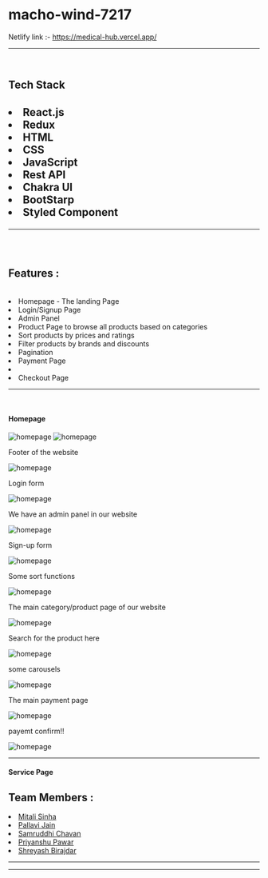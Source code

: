 # macho-wind-7217
Netlify link :- https://medical-hub.vercel.app/



<hr><br>
<h2>Tech Stack<h2/>
  <li>React.js</li>
  <li>Redux</li>
  <li>HTML</li>
  <li>CSS</li>
  <li>JavaScript</li>
  <li>Rest API</li>
  <li>Chakra UI</li>
  <li>BootStarp</li>
  <li>Styled Component</li>
  <hr><br>
<h2>Features :</h2><br>
  <li>Homepage - The landing Page</li>
  <li>Login/Signup Page </li>
  <li>Admin Panel</li>
  <li>Product Page to browse all products based on categories</li>
  <li>Sort products by prices and ratings</li>
  <li>Filter products by brands and discounts</li>
  <li>Pagination</li>
  <li>Payment Page<li>
  <li>Checkout Page</li>
  <hr><br>
  <h4>Homepage</h4>
<img src="medical-hub/screenshots/Screenshot (144).png" alt="homepage"/>
  <img src="medical-hub/screenshots/Screenshot (145).png" alt="homepage"/>
  <p>Footer of the website</p>
  <img src="medical-hub/screenshots/Screenshot (146).png" alt="homepage"/>
  <P>Login form</p>
  <img src="medical-hub/screenshots/Screenshot (147).png" alt="homepage"/>
  <p>We have an admin panel in our website</P>
  <img src="medical-hub/screenshots/Screenshot (148).png" alt="homepage"/>
  <p>Sign-up form</p>
  <img src="medical-hub/screenshots/Screenshot (150).png" alt="homepage"/>
  <p>Some sort functions</P>
  <img src="medical-hub/screenshots/s7sortFunction.png" alt="homepage"/>
  <p>The main category/product page of our website</p>
  <img src="medical-hub/screenshots/s6categorypage.png" alt="homepage"/>
  <p>Search for the product here</p>
  <img src="medical-hub/screenshots/s5search.png" alt="homepage"/>
  <p>some carousels</p>
  <img src="medical-hub/screenshots/s3carousel.png" alt="homepage"/>
  <p>The main payment page</p>
  <img src="medical-hub/screenshots/s2paymentPage.png" alt="homepage"/>
  <p>payemt confirm!!</p>
  <img src="medical-hub/screenshots/s1successfulPayment.png" alt="homepage"/>
  <hr>
  <h4>Service Page</h4>
<h2>Team Members :</h2>
  <li><a href="">
Mitali Sinha</a></li>
  <li><a href="">Pallavi Jain</a></li>
  <li><a href="">
Samruddhi Chavan</a></li>
  <li><a href="">Priyanshu Pawar</a></li>
  <li><a href="">Shreyash Birajdar</a></li>
 <hr><hr>
  
